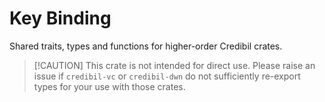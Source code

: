 # Key Binding

Shared traits, types and functions for higher-order Credibil crates.

> [!CAUTION] This crate is not intended for direct use. Please raise an issue if `credibil-vc` or `credibil-dwn` do not sufficiently re-export types for your use with those crates.
